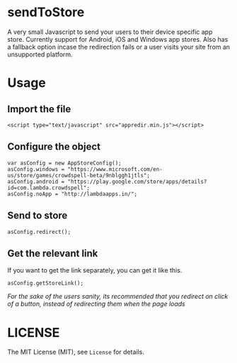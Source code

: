 # sendToStore
A very small Javascript to send your users to their device specific app store. Currently support for Android, iOS and Windows app stores. Also has a fallback option incase the redirection fails or a user visits your site from an unsupported platform.

# Usage
## Import the file
```
<script type="text/javascript" src="appredir.min.js"></script>
```
## Configure the object
```
var asConfig = new AppStoreConfig();
asConfig.windows = "https://www.microsoft.com/en-us/store/games/crowdspell-beta/9nblggh1jtls";
asConfig.android = "https://play.google.com/store/apps/details?id=com.lambda.crowdspell";
asConfig.noApp = "http://lambdaapps.in/";
```
## Send to store
```
asConfig.redirect();
```

## Get the relevant link
If you want to get the link separately, you can get it like this.
```
asConfig.getStoreLink();
```
*For the sake of the users sanity, its recommended that you redirect on click of a button, instead of redirecting them when the page loads*

# LICENSE
The MIT License (MIT), see `License` for details.